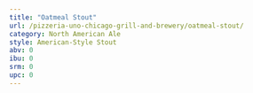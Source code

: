 ```yaml
---
title: "Oatmeal Stout"
url: /pizzeria-uno-chicago-grill-and-brewery/oatmeal-stout/
category: North American Ale
style: American-Style Stout
abv: 0
ibu: 0
srm: 0
upc: 0
---
```


